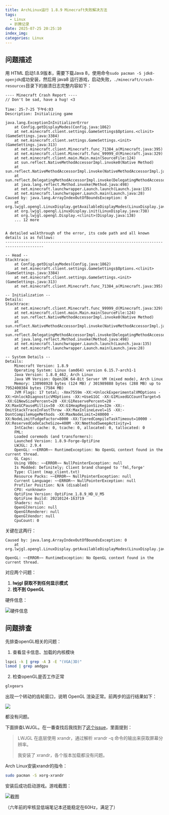 ```yaml
---
title: ArchLinux运行 1.8.9 Minecraft失败解决方法
tags:
  - Linux
  - 折腾记录
date: 2025-07-25 20:25:10
index_img:
categories: Linux
---
```



## 问题描述

用 HTML 启动1.8.9版本，需要下载Java 8，使用命令`sudo pacman -S jdk8-openjdk`成功安装，然后用 java8 运行游戏，启动失败，`./minecraft/crash-resources`目录下的崩溃日志完整内容如下：

```
---- Minecraft Crash Report ----
// Don't be sad, have a hug! <3

Time: 25-7-25 下午6:03
Description: Initializing game

java.lang.ExceptionInInitializerError
	at Config.getDisplayModes(Config.java:1862)
	at net.minecraft.client.settings.GameSettings$Options.<clinit>(GameSettings.java:3384)
	at net.minecraft.client.settings.GameSettings.<init>(GameSettings.java:313)
	at net.minecraft.client.Minecraft.func_71384_a(Minecraft.java:395)
	at net.minecraft.client.Minecraft.func_99999_d(Minecraft.java:329)
	at net.minecraft.client.main.Main.main(SourceFile:124)
	at sun.reflect.NativeMethodAccessorImpl.invoke0(Native Method)
	at sun.reflect.NativeMethodAccessorImpl.invoke(NativeMethodAccessorImpl.java:62)
	at sun.reflect.DelegatingMethodAccessorImpl.invoke(DelegatingMethodAccessorImpl.java:43)
	at java.lang.reflect.Method.invoke(Method.java:498)
	at net.minecraft.launchwrapper.Launch.launch(Launch.java:135)
	at net.minecraft.launchwrapper.Launch.main(Launch.java:28)
Caused by: java.lang.ArrayIndexOutOfBoundsException: 0
	at org.lwjgl.opengl.LinuxDisplay.getAvailableDisplayModes(LinuxDisplay.java:951)
	at org.lwjgl.opengl.LinuxDisplay.init(LinuxDisplay.java:738)
	at org.lwjgl.opengl.Display.<clinit>(Display.java:138)
	... 12 more


A detailed walkthrough of the error, its code path and all known details is as follows:
---------------------------------------------------------------------------------------

-- Head --
Stacktrace:
	at Config.getDisplayModes(Config.java:1862)
	at net.minecraft.client.settings.GameSettings$Options.<clinit>(GameSettings.java:3384)
	at net.minecraft.client.settings.GameSettings.<init>(GameSettings.java:313)
	at net.minecraft.client.Minecraft.func_71384_a(Minecraft.java:395)

-- Initialization --
Details:
Stacktrace:
	at net.minecraft.client.Minecraft.func_99999_d(Minecraft.java:329)
	at net.minecraft.client.main.Main.main(SourceFile:124)
	at sun.reflect.NativeMethodAccessorImpl.invoke0(Native Method)
	at sun.reflect.NativeMethodAccessorImpl.invoke(NativeMethodAccessorImpl.java:62)
	at sun.reflect.DelegatingMethodAccessorImpl.invoke(DelegatingMethodAccessorImpl.java:43)
	at java.lang.reflect.Method.invoke(Method.java:498)
	at net.minecraft.launchwrapper.Launch.launch(Launch.java:135)
	at net.minecraft.launchwrapper.Launch.main(Launch.java:28)

-- System Details --
Details:
	Minecraft Version: 1.8.9
	Operating System: Linux (amd64) version 6.15.7-arch1-1
	Java Version: 1.8.0_462, Arch Linux
	Java VM Version: OpenJDK 64-Bit Server VM (mixed mode), Arch Linux
	Memory: 130908928 bytes (124 MB) / 301989888 bytes (288 MB) up to 7952400384 bytes (7584 MB)
	JVM Flags: 17 total; -Xmx7559m -XX:+UnlockExperimentalVMOptions -XX:+UnlockDiagnosticVMOptions -XX:+UseG1GC -XX:G1MixedGCCountTarget=5 -XX:G1NewSizePercent=20 -XX:G1ReservePercent=20 -XX:MaxGCPauseMillis=50 -XX:G1HeapRegionSize=32m -XX:-OmitStackTraceInFastThrow -XX:MaxInlineLevel=15 -XX:-DontCompileHugeMethods -XX:MaxNodeLimit=240000 -XX:NodeLimitFudgeFactor=8000 -XX:TieredCompileTaskTimeout=10000 -XX:ReservedCodeCacheSize=400M -XX:NmethodSweepActivity=1
	IntCache: cache: 0, tcache: 0, allocated: 0, tallocated: 0
	FML: 
	Loaded coremods (and transformers): 
	Launched Version: 1.8.9-Forge-OptiFine
	LWJGL: 2.9.4
	OpenGL: ~~ERROR~~ RuntimeException: No OpenGL context found in the current thread.
	GL Caps: 
	Using VBOs: ~~ERROR~~ NullPointerException: null
	Is Modded: Definitely; Client brand changed to 'fml,forge'
	Type: Client (map_client.txt)
	Resource Packs: ~~ERROR~~ NullPointerException: null
	Current Language: ~~ERROR~~ NullPointerException: null
	Profiler Position: N/A (disabled)
	CPU: <unknown>
	OptiFine Version: OptiFine_1.8.9_HD_U_M5
	OptiFine Build: 20210124-163719
	Shaders: null
	OpenGlVersion: null
	OpenGlRenderer: null
	OpenGlVendor: null
	CpuCount: 0
```

关键在这两行：

```
Caused by: java.lang.ArrayIndexOutOfBoundsException: 0
	at org.lwjgl.opengl.LinuxDisplay.getAvailableDisplayModes(LinuxDisplay.java:951)

OpenGL: ~~ERROR~~ RuntimeException: No OpenGL context found in the current thread.
```

对应两个问题：

1. **lwjgl 获取不到任何显示模式**
2. **找不到 OpenGL**

硬件信息：

![硬件信息](https://s21.ax1x.com/2025/07/25/pVJ0yPx.png)

## 问题排查

先排查openGL相关的问题：

1. 查看显卡信息、加载的内核模块

```bash
lspci -k | grep -A 3 -E "(VGA|3D)"
lsmod | grep amdgpu
```

2. 检查openGL是否工作正常

```bash
glxgears
```
出现一个转动的齿轮窗口，说明 OpenGL 渲染正常。前两步的运行结果如下：

![](https://s21.ax1x.com/2025/07/25/pVJwZX4.png)

都没有问题。

下面排查LWJGL。在一番查找后我找到了[这个issue](https://github.com/PolyMC/PolyMC/issues/1533)，里面提到：

> LWJGL 在底层使用 xrandr，通过解析 xrandr -q 命令的输出来获取屏幕分辨率。
>
> 我安装了 xrandr，各个版本加载都没有问题。

Arch Linux安装xrandr的指令：

```bash
sudo pacman -S xorg-xrandr
```

安装后成功启动游戏。游戏截图：

![截图](https://s21.ax1x.com/2025/07/25/pVJ03an.png)

（六年前的牢核显低端笔记本还能稳定在60Hz，满足了）


